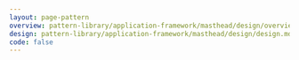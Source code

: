 ```yaml
---
layout: page-pattern
overview: pattern-library/application-framework/masthead/design/overview.md
design: pattern-library/application-framework/masthead/design/design.md
code: false
---
```

